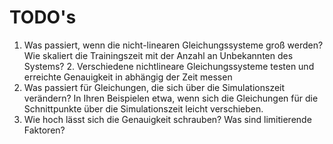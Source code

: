 # TODO's

1. Was passiert, wenn die nicht-linearen Gleichungssysteme groß werden? Wie skaliert die Trainingszeit mit der Anzahl
   an Unbekannten des Systems?
   2. Verschiedene nichtlineare Gleichungssysteme testen und erreichte Genauigkeit in abhängig der Zeit messen
2. Was passiert für Gleichungen, die sich über die Simulationszeit verändern? In Ihren Beispielen etwa, wenn sich die
   Gleichungen für die Schnittpunkte über die Simulationszeit leicht verschieben.
4. Wie hoch lässt sich die Genauigkeit schrauben? Was sind limitierende Faktoren?
